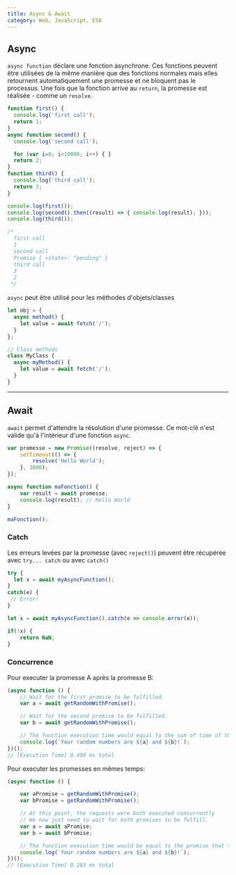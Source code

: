 ```yaml
---
title: Async & Await
category: Web, JavaScript, ES6
---
```


## Async

`async function` déclare une fonction asynchrone. Ces fonctions peuvent être utilisées de la même manière que des fonctions normales mais elles retournent automatiquement une promesse et ne bloquent pas le processus. Une fois que la fonction arrive au `return`, la promesse est réalisée - comme un `resolve`.

``` js
function first() {
  console.log('first call');
  return 1;
}
async function second() {
  console.log('second call');

  for (var i=0; i<10000; i++) { }
  return 2;
}
function third() {
  console.log('third call');
  return 3;
}

console.log(first());
console.log(second().then((result) => { console.log(result); }));
console.log(third());

/*
  first call
  1
  second call
  Promise { <state>: "pending" }
  third call
  3
  2
 */
```

`async` peut être utilisé pour les méthodes d'objets/classes

``` js
let obj = {
  async method() {
    let value = await fetch('/');
  }
};

// Class methods
class MyClass {
  async myMethod() {
    let value = await fetch('/');
  }
}
```

---

## Await

`await` permet d'attendre la résolution d'une promesse. Ce mot-clé n'est valide qu'à l'intérieur d'une fonction `async`.

``` js
var promesse = new Promise((resolve, reject) => {
    setTimeout(() => {
        resolve('Hello World');
    }, 3000);
});

async function maFonction() {
    var result = await promesse;
    console.log(result); // Hello World
}

maFonction();
```

### Catch

Les erreurs levées par la promesse (avec `reject()`) peuvent être récupérée avec `try... catch` ou  avec `catch()`

``` js
try {
  let x = await myAsyncFunction();
}
catch(e) {
 // Error!
}
```

``` js
let x = await myAsyncFunction().catch(e => console.error(e));

if(!x) {
    return NaN;
}
```

### Concurrence

Pour executer la promesse A après la promesse B:

``` js
(async function () {
    // Wait for the first promise to be fulfilled.
    var a = await getRandomWithPromise();

    // Wait for the second promise to be fulfilled.
    var b = await getRandomWithPromise();

    // The function execution time would equal to the sum of time of the two promises
    console.log(`Your random numbers are ${a} and ${b}!`);
})();
// [Execution Time] 0.490 ms total
```

Pour executer les promesses en mêmes temps:

``` js
(async function () {

    var aPromise = getRandomWithPromise();
    var bPromise = getRandomWithPromise();

    // At this point, the requests were both executed concurrently
    // We now just need to wait for both promises to be fulfill.
    var a = await aPromise;
    var b = await bPromise;

    // The function execution time would be equal to the promise that takes the most time.
    console.log(`Your random numbers are ${a} and ${b}!`);
})();
// [Execution Time] 0.283 ms total
```
